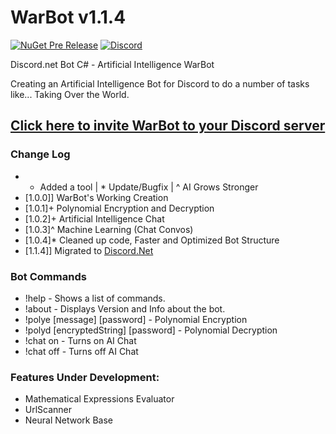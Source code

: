 # WarBot v1.1.4
[![NuGet Pre Release](https://img.shields.io/nuget/vpre/Discord.Net.svg?maxAge=2592000?style=plastic)](https://www.nuget.org/packages/Discord.Net) [![Discord](https://discordapp.com/api/guilds/215183351563157504/widget.png)](https://discord.gg/2Wc3DMd)

Discord.net Bot C# - Artificial Intelligence WarBot

Creating an Artificial Intelligence Bot for Discord to do a number of tasks like... Taking Over the World.

## [Click here to invite WarBot to your Discord server](https://discordapp.com/oauth2/authorize?client_id=208255953257103364&scope=bot&permissions=66186303)

### Change Log
- + Added a tool | * Update/Bugfix | ^ AI Grows Stronger
- [1.0.0]] WarBot's Working Creation
- [1.0.1]+ Polynomial Encryption and Decryption
- [1.0.2]+ Artificial Intelligence Chat
- [1.0.3]^ Machine Learning (Chat Convos)
- [1.0.4]* Cleaned up code, Faster and Optimized Bot Structure
- [1.1.4]] Migrated to [Discord.Net](https://github.com/RogueException/Discord.Net/)

### Bot Commands
- !help - Shows a list of commands.
- !about - Displays Version and Info about the bot.
- !polye [message] [password] - Polynomial Encryption
- !polyd [encryptedString] [password] - Polynomial Decryption
- !chat on - Turns on AI Chat
- !chat off - Turns off AI Chat

### Features Under Development:
 - Mathematical Expressions Evaluator
 - UrlScanner
 - Neural Network Base
